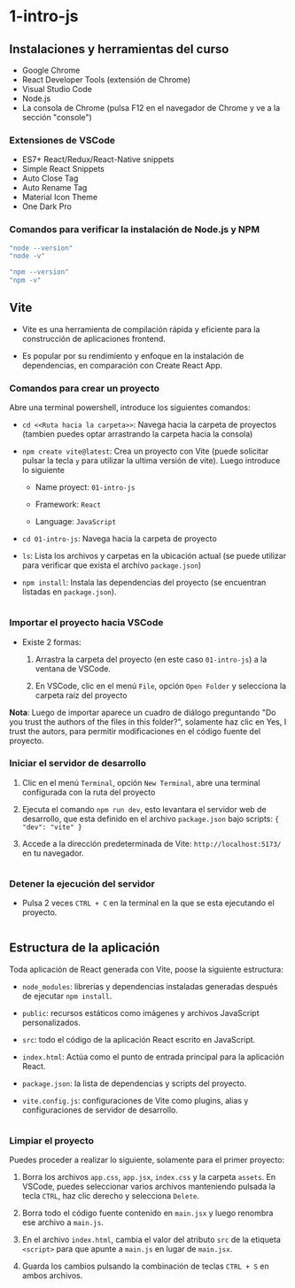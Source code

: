 # 1-intro-js

## Instalaciones y herramientas del curso

- Google Chrome
- React Developer Tools (extensión de Chrome)
- Visual Studio Code
- Node.js
- La consola de Chrome (pulsa F12 en el navegador de Chrome y ve a la sección "console")

### Extensiones de VSCode

- ES7+ React/Redux/React-Native snippets
- Simple React Snippets
- Auto Close Tag
- Auto Rename Tag
- Material Icon Theme
- One Dark Pro

### Comandos para verificar la instalación de Node.js y NPM

```powershell
"node --version"
"node -v"

"npm --version"
"npm -v"
```

## Vite

- Vite es una herramienta de compilación rápida y eficiente para la construcción de aplicaciones frontend.

- Es popular por su rendimiento y enfoque en la instalación de dependencias, en comparación con Create React App.

### Comandos para crear un proyecto

Abre una terminal powershell, introduce los siguientes comandos:

- `cd <<Ruta hacia la carpeta>>`: Navega hacia la carpeta de proyectos (tambien puedes optar arrastrando la carpeta hacia la consola)

- `npm create vite@latest`: Crea un proyecto con Vite (puede solicitar pulsar la tecla `y` para utilizar la ultima versión de vite). Luego introduce lo siguiente
  
  - Name proyect: `01-intro-js`
  
  - Framework: `React`
  
  - Language: `JavaScript`

- `cd 01-intro-js`: Navega hacia la carpeta de proyecto

- `ls`: Lista los archivos y carpetas en la ubicación actual (se puede utilizar para verificar que exista el archivo `package.json`)

- `npm install`: Instala las dependencias del proyecto (se encuentran listadas en `package.json`).

<img src="assets/2025-01-15-19-52-27-image.png" title="" alt="" data-align="center">

### Importar el proyecto hacia VSCode

- Existe 2 formas:
  
  1. Arrastra la carpeta del proyecto (en este caso `01-intro-js`) a la ventana de VSCode.
  
  2. En VSCode, clic en el menú `File`, opción `Open Folder` y selecciona la carpeta raíz del proyecto

**Nota**: Luego de importar aparece un cuadro de diálogo preguntando "Do you trust the authors of the files in this folder?", solamente haz clic en Yes, I trust the autors, para permitir modificaciones en el código fuente del proyecto.

### Iniciar el servidor de desarrollo

1. Clic en el menú `Terminal`, opción `New Terminal`, abre una terminal configurada con la ruta del proyecto

2. Ejecuta el comando `npm run dev`, esto levantara el servidor web de desarrollo, que esta definido en el archivo `package.json` bajo scripts: `{ "dev": "vite" }`

3. Accede a la dirección predeterminada de Vite: `http://localhost:5173/` en tu navegador.

<img src="assets/2025-01-15-19-53-34-image.png" title="" alt="" data-align="center">

### Detener la ejecución del servidor

- Pulsa 2 veces `CTRL + C` en la terminal en la que se esta ejecutando el proyecto.

<img title="" src="assets/2025-01-15-19-53-05-image.png" alt="" data-align="center">

## Estructura de la aplicación

Toda aplicación de React generada con Vite, poose la siguiente estructura:

- `node_modules`: librerías y dependencias instaladas generadas después de ejecutar `npm install`.

- `public`: recursos estáticos como imágenes y archivos JavaScript personalizados.

- `src`: todo el código de la aplicación React escrito en JavaScript.

- `index.html`: Actúa como el punto de entrada principal para la aplicación React.

- `package.json`: la lista de dependencias y scripts del proyecto.

- `vite.config.js`: configuraciones de Vite como plugins, alias y configuraciones de servidor de desarrollo.

<img src="assets/2025-01-15-19-46-46-image.png" title="" alt="" data-align="center">

### Limpiar el proyecto

Puedes proceder a realizar lo siguiente, solamente para el primer proyecto:

1. Borra los archivos `app.css`, `app.jsx`, `index.css` y la carpeta `assets`. En VSCode, puedes seleccionar varios archivos manteniendo pulsada la tecla `CTRL`, haz clic derecho y selecciona `Delete`.

2. Borra todo el código fuente contenido en `main.jsx` y luego renombra ese archivo a `main.js`.

3. En el archivo `index.html`, cambia el valor del atributo `src` de la etiqueta `<script>` para que apunte a `main.js` en lugar de `main.jsx`.

4. Guarda los cambios pulsando la combinación de teclas `CTRL + S` en ambos archivos.
